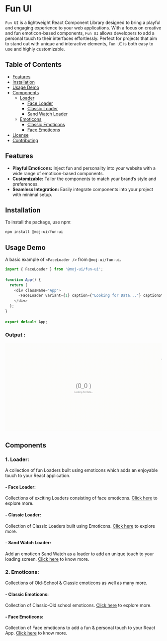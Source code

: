 # Fun UI

`Fun UI` is a lightweight React Component Library designed to bring a playful and engaging experience to your web applications. With a focus on creative and fun emoticon-based components, `Fun UI` allows developers to add a personal touch to their interfaces effortlessly. Perfect for projects that aim to stand out with unique and interactive elements, `Fun UI` is both easy to use and highly customizable.

## Table of Contents

- [Features](#features)
- [Installation](#installation)
- [Usage Demo](#usage-demo)
- [Components](#components)
  - [Loader](#1.-loader:)
    - [Face Loader](#face-loader)
    - [Classic Loader](#classic-loader)
    - [Sand Watch Loader](#sand-watch-loader)
  - [Emoticons](#emoticons)
    - [Classic Emoticons](#classic-emoticons)
    - [Face Emoticons](#face-emoticons)
- [License](#license)
- [Contributing](#contributing)


## Features
- **Playful Emoticons:** Inject fun and personality into your website with a wide range of emoticon-based components.
- **Customizable:** Tailor the components to match your brand’s style and preferences.
- **Seamless Integration:** Easily integrate components into your project with minimal setup.


## Installation
To install the package, use npm:
```bash
npm install @moj-ui/fun-ui
```

## Usage Demo

A basic example of `<FaceLoader />` from `@moj-ui/fun-ui`.

```javascript
import { FaceLoader } from '@moj-ui/fun-ui';

function App() {
  return (
    <div className="App">
      <FaceLoader variant={1} caption={"Looking for Data..."} captionStyle={{fontSize:"0.35em"}} time={1000}/>
    </div>
  );
}

export default App;
```

### Output :
![Face Loader example](assets/gifs/loaders/FaceLoader/FaceLoader1.gif)

## Components

### 1. Loader:
A collection of fun Loaders built using emoticons which adds an enjoyable touch to your React application.
#### - Face Loader:
Collections of exciting Loaders consisting of face emoticons. [Click here](src/components/Loader/FaceLoader) to explore more.
#### - Classic Loader:
Collection of Classic Loaders built using Emoticons. [Click here](src/components/Loader/CLassicLoader) to explore more.
#### - Sand Watch Loader:
Add an emoticon Sand Watch as a loader to add an unique touch to your loading screen. [Click here](src/components/Loader/GlassWatchLoader) to know more.

### 2. Emoticons:
Collections of Old-School & Classic emoticons as well as many more.
#### - Classic Emoticons:
Collection of Classic-Old school emoticons. [Click here](src/components/Emoticons/ClassicEmoticon) to explore more.
#### - Face Emoticons:
Collection of Face emoticons to add a fun & personal touch to your React App. [Click here](src/components/Emoticons/FaceEmoticon) to know more.
